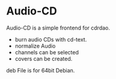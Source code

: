 # Audio-CD

Audio-CD is a simple frontend for cdrdao.
   * burn audio CDs with cd-text.
   * normalize Audio
   * channels can be selected
   * covers can be created.

deb File is for 64bit Debian.